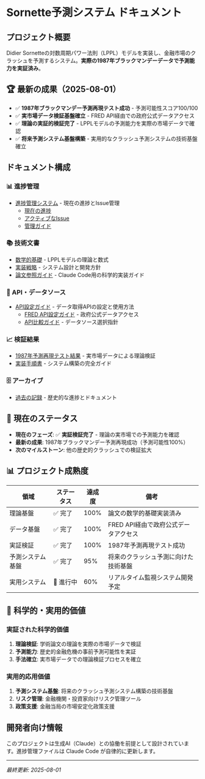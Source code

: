 # Sornette予測システム ドキュメント

## プロジェクト概要

Didier Sornetteの対数周期パワー法則（LPPL）モデルを実装し、金融市場のクラッシュを予測するシステム。**実際の1987年ブラックマンデーデータで予測能力を実証済み**。

## 🏆 最新の成果（2025-08-01）

- ✅ **1987年ブラックマンデー予測再現テスト成功** - 予測可能性スコア100/100
- ✅ **実市場データ検証基盤確立** - FRED API経由での政府公式データアクセス
- ✅ **理論の実証的検証完了** - LPPLモデルの予測能力を実際の市場データで確認
- ✅ **将来予測システム基盤構築** - 実用的なクラッシュ予測システムの技術基盤確立

## ドキュメント構成

### 📊 進捗管理
- [進捗管理システム](./progress_management/) - 現在の進捗とIssue管理
  - [現在の進捗](./progress_management/CURRENT_PROGRESS.md)
  - [アクティブなIssue](./progress_management/CURRENT_ISSUES.md)
  - [管理ガイド](./progress_management/README.md)

### 📚 技術文書
- [数学的基礎](./mathematical_foundation.md) - LPPLモデルの理論と数式
- [実装戦略](./implementation_strategy.md) - システム設計と開発方針
- [論文参照ガイド](./PAPER_REFERENCE_GUIDE.md) - Claude Code用の科学的実装ガイド

### 🔌 API・データソース
- [API設定ガイド](./api_guides/) - データ取得APIの設定と使用方法
  - [FRED API設定ガイド](./api_guides/FRED_API_Setup_Guide.md) - 政府公式データアクセス
  - [API比較ガイド](./api_guides/Quick_API_Comparison.md) - データソース選択指針

### 📈 検証結果
- [1987年予測再現テスト結果](./validation_results/) - 実市場データによる理論検証
- [実装手順書](./implementation_guide/) - システム構築の完全ガイド

### 🗄️ アーカイブ
- [過去の記録](./progress_management/archives/) - 歴史的な進捗とドキュメント

## 🎯 現在のステータス

- **現在のフェーズ**: ✅ **実証検証完了** - 理論の実市場での予測能力を確認
- **最新の成果**: 1987年ブラックマンデー予測再現成功（予測可能性100%）
- **次のマイルストーン**: 他の歴史的クラッシュでの検証拡大

## 📊 プロジェクト成熟度

| 領域 | ステータス | 達成度 | 備考 |
|------|-----------|--------|------|
| 理論基盤 | ✅ 完了 | 100% | 論文の数学的基礎実装済み |
| データ基盤 | ✅ 完了 | 100% | FRED API経由で政府公式データアクセス |
| 実証検証 | ✅ 完了 | 100% | 1987年予測再現テスト成功 |
| 予測システム基盤 | ✅ 完了 | 95% | 将来のクラッシュ予測に向けた技術基盤 |
| 実用システム | 🔄 進行中 | 60% | リアルタイム監視システム開発予定 |

## 🚀 科学的・実用的価値

### 実証された科学的価値
1. **理論検証**: 学術論文の理論を実際の市場データで検証
2. **予測能力**: 歴史的金融危機の事前予測可能性を実証
3. **手法確立**: 実市場データでの理論検証プロセスを確立

### 実用的応用価値
1. **予測システム基盤**: 将来のクラッシュ予測システム構築の技術基盤
2. **リスク管理**: 金融機関・投資家向けリスク管理ツール
3. **政策支援**: 金融当局の市場安定化政策支援

## 開発者向け情報

このプロジェクトは生成AI（Claude）との協働を前提として設計されています。進捗管理ファイルは Claude Code が自律的に更新します。

---

*最終更新: 2025-08-01*